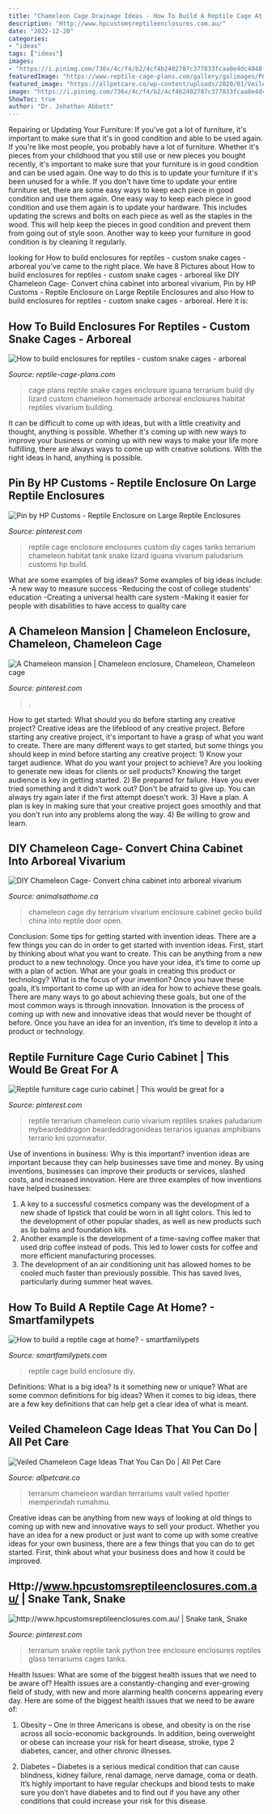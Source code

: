 ```yaml
---
title: "Chameleon Cage Drainage Ideas - How To Build A Reptile Cage At Home?"
description: "Http://www.hpcustomsreptileenclosures.com.au/"
date: "2022-12-20"
categories:
- "ideas"
tags: ["ideas"]
images:
- "https://i.pinimg.com/736x/4c/f4/b2/4cf4b2402787c377833fcaa0e4dc4048--terraria-chameleons.jpg"
featuredImage: "https://www.reptile-cage-plans.com/gallery/galimages/P6020054.JPG"
featured_image: "https://allpetcare.co/wp-content/uploads/2020/01/Veiled-Chameleon-Cage-Ideas-32-682x1024.jpg"
image: "https://i.pinimg.com/736x/4c/f4/b2/4cf4b2402787c377833fcaa0e4dc4048--terraria-chameleons.jpg"
ShowToc: true
author: "Dr. Johathan Abbott"
---
```



Repairing or Updating Your Furniture: If you've got a lot of furniture, it's important to make sure that it's in good condition and able to be used again.
If you're like most people, you probably have a lot of furniture. Whether it's pieces from your childhood that you still use or new pieces you bought recently, it's important to make sure that your furniture is in good condition and can be used again. One way to do this is to update your furniture if it's been unused for a while. If you don't have time to update your entire furniture set, there are some easy ways to keep each piece in good condition and use them again. 
One easy way to keep each piece in good condition and use them again is to update your hardware. This includes updating the screws and bolts on each piece as well as the staples in the wood. This will help keep the pieces in good condition and prevent them from going out of style soon. Another way to keep your furniture in good condition is by cleaning it regularly.

	

		
looking for How to build enclosures for reptiles - custom snake cages - arboreal you've came to the right place. We have 8 Pictures about How to build enclosures for reptiles - custom snake cages - arboreal like DIY Chameleon Cage- Convert china cabinet into arboreal vivarium, Pin by HP Customs - Reptile Enclosure on Large Reptile Enclosures and also How to build enclosures for reptiles - custom snake cages - arboreal. Here it is:
		
    
## How To Build Enclosures For Reptiles - Custom Snake Cages - Arboreal

<img loading=lazy src="https://www.reptile-cage-plans.com/gallery/galimages/P6020054.JPG" onerror="this.onerror=null;this.src='https://tse1.mm.bing.net/th?id=OIP.hRg1dJMaNRz8PBlZqOCYMAHaFj&amp;pid=15.1';" alt="How to build enclosures for reptiles - custom snake cages - arboreal">

_Source: reptile-cage-plans.com_

>cage plans reptile snake cages enclosure iguana terrarium build diy lizard custom chameleon homemade arboreal enclosures habitat reptiles vivarium building. 

	

It can be difficult to come up with ideas, but with a little creativity and thought, anything is possible. Whether it's coming up with new ways to improve your business or coming up with new ways to make your life more fulfilling, there are always ways to come up with creative solutions. With the right ideas in hand, anything is possible.

    
## Pin By HP Customs - Reptile Enclosure On Large Reptile Enclosures

<img loading=lazy src="https://i.pinimg.com/originals/ee/d2/c8/eed2c8ea5a6ac3a6ecba87f2577f6824.jpg" onerror="this.onerror=null;this.src='https://tse4.mm.bing.net/th?id=OIP.qeX-quPbTk5emHEXAF2dtwHaJ6&amp;pid=15.1';" alt="Pin by HP Customs - Reptile Enclosure on Large Reptile Enclosures">

_Source: pinterest.com_

>reptile cage enclosure enclosures custom diy cages tanks terrarium chameleon habitat tank snake lizard iguana vivarium paludarium customs hp build. 

	

What are some examples of big ideas?
Some examples of big ideas include: 
-A new way to measure success 
-Reducing the cost of college students' education 
-Creating a universal health care system
-Making it easier for people with disabilities to have access to quality care

    
## A Chameleon Mansion | Chameleon Enclosure, Chameleon, Chameleon Cage

<img loading=lazy src="https://i.pinimg.com/736x/4c/f4/b2/4cf4b2402787c377833fcaa0e4dc4048--terraria-chameleons.jpg" onerror="this.onerror=null;this.src='https://tse1.mm.bing.net/th?id=OIP.3Gmaeo7tXleiesFkEt3ssAHaJ3&amp;pid=15.1';" alt="A Chameleon mansion | Chameleon enclosure, Chameleon, Chameleon cage">

_Source: pinterest.com_

>. 

	

How to get started: What should you do before starting any creative project?
Creative ideas are the lifeblood of any creative project. Before starting any creative project, it's important to have a grasp of what you want to create. There are many different ways to get started, but some things you should keep in mind before starting any creative project: 1) Know your target audience. What do you want your project to achieve? Are you looking to generate new ideas for clients or sell products? Knowing the target audience is key in getting started. 2) Be prepared for failure. Have you ever tried something and it didn't work out? Don't be afraid to give up. You can always try again later if the first attempt doesn't work. 3) Have a plan. A plan is key in making sure that your creative project goes smoothly and that you don't run into any problems along the way. 4) Be willing to grow and learn.

    
## DIY Chameleon Cage- Convert China Cabinet Into Arboreal Vivarium

<img loading=lazy src="https://www.animalsathome.ca/wp-content/uploads/2017/10/Photo-2015-09-16-9-59-06-AM.jpg" onerror="this.onerror=null;this.src='https://tse3.mm.bing.net/th?id=OIP.rvZtk9xB8aXAl_goN6__vwHaJ4&amp;pid=15.1';" alt="DIY Chameleon Cage- Convert china cabinet into arboreal vivarium">

_Source: animalsathome.ca_

>chameleon cage diy terrarium vivarium enclosure cabinet gecko build china into reptile door open. 

	

Conclusion: Some tips for getting started with invention ideas.
There are a few things you can do in order to get started with invention ideas. First, start by thinking about what you want to create. This can be anything from a new product to a new technology. Once you have your idea, it’s time to come up with a plan of action. What are your goals in creating this product or technology? What is the focus of your invention? Once you have these goals, it’s important to come up with an idea for how to achieve these goals. There are many ways to go about achieving these goals, but one of the most common ways is through innovation. Innovation is the process of coming up with new and innovative ideas that would never be thought of before. Once you have an idea for an invention, it’s time to develop it into a product or technology.

    
## Reptile Furniture Cage Curio Cabinet | This Would Be Great For A

<img loading=lazy src="https://i.pinimg.com/originals/76/ca/14/76ca142b76d35c68f27458809cc4cd60.jpg" onerror="this.onerror=null;this.src='https://tse2.mm.bing.net/th?id=OIP.8bQdcF_D5wB2_tSw4n-nJgHaJ6&amp;pid=15.1';" alt="Reptile furniture cage curio cabinet | This would be great for a">

_Source: pinterest.com_

>reptile terrarium chameleon curio vivarium reptiles snakes paludarium mybeardeddragon beardeddragonideas terrarios iguanas amphibians terrario kni ozornwafor. 

	

Use of inventions in business: Why is this important?
invention ideas are important because they can help businesses save time and money. By using inventions, businesses can improve their products or services, slashed costs, and increased innovation. Here are three examples of how inventions have helped businesses: 
1. A key to a successful cosmetics company was the development of a new shade of lipstick that could be worn in all light colors. This led to the development of other popular shades, as well as new products such as lip balms and foundation kits. 
2. Another example is the development of a time-saving coffee maker that used drip coffee instead of pods. This led to lower costs for coffee and more efficient manufacturing processes.
3. The development of an air conditioning unit has allowed homes to be cooled much faster than previously possible. This has saved lives, particularly during summer heat waves.

    
## How To Build A Reptile Cage At Home? - Smartfamilypets

<img loading=lazy src="http://www.smartfamilypets.com/wp-content/uploads/2019/08/Diy-Reptile-Enclosure-21.jpg" onerror="this.onerror=null;this.src='https://tse1.mm.bing.net/th?id=OIP.PTbUAqECksb1HKa7elyI6gHaEi&amp;pid=15.1';" alt="How to build a reptile cage at home? - smartfamilypets">

_Source: smartfamilypets.com_

>reptile cage build enclosure diy. 

	

Definitions: What is a big idea? Is it something new or unique? What are some common definitions for big ideas?
When it comes to big ideas, there are a few key definitions that can help get a clear idea of what is meant.

    
## Veiled Chameleon Cage Ideas That You Can Do | All Pet Care

<img loading=lazy src="https://allpetcare.co/wp-content/uploads/2020/01/Veiled-Chameleon-Cage-Ideas-32-682x1024.jpg" onerror="this.onerror=null;this.src='https://tse1.mm.bing.net/th?id=OIP.QOmIGOUm2QVc3gJJ0tcNcgHaLH&amp;pid=15.1';" alt="Veiled Chameleon Cage Ideas That You Can Do | All Pet Care">

_Source: allpetcare.co_

>terrarium chameleon wardian terrariums vault veiled hpotter memperindah rumahmu. 

	

Creative ideas can be anything from new ways of looking at old things to coming up with new and innovative ways to sell your product. Whether you have an idea for a new product or just want to come up with some creative ideas for your own business, there are a few things that you can do to get started. First, think about what your business does and how it could be improved.

    
## Http://www.hpcustomsreptileenclosures.com.au/ | Snake Tank, Snake

<img loading=lazy src="https://i.pinimg.com/736x/70/f7/da/70f7da94f88a614568da56a1eff7ac40--snake-tanks-froggy-stuff.jpg" onerror="this.onerror=null;this.src='https://tse2.mm.bing.net/th?id=OIP.6Z-EBmHZ5TcRjPWuVfS8IwHaJ6&amp;pid=15.1';" alt="http://www.hpcustomsreptileenclosures.com.au/ | Snake tank, Snake">

_Source: pinterest.com_

>terrarium snake reptile tank python tree enclosure enclosures reptiles glass terrariums cages tanks. 

	

Health Issues: What are some of the biggest health issues that we need to be aware of?
Health issues are a constantly-changing and ever-growing field of study, with new and more alarming health concerns appearing every day. Here are some of the biggest health issues that we need to be aware of:
1. Obesity – One in three Americans is obese, and obesity is on the rise across all socio-economic backgrounds. In addition, being overweight or obese can increase your risk for heart disease, stroke, type 2 diabetes, cancer, and other chronic illnesses.

2. Diabetes – Diabetes is a serious medical condition that can cause blindness, kidney failure, renal damage, nerve damage, coma or death. It’s highly important to have regular checkups and blood tests to make sure you don’t have diabetes and to find out if you have any other conditions that could increase your risk for this disease.


